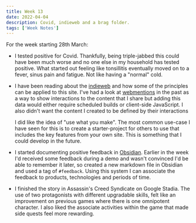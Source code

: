 ```yaml
---
title: Week 13
date: 2022-04-04
description: Covid, indieweb and a brag folder.
tags: ['Week Notes']
---
```


For the week starting 28th March:

- I tested positive for Covid. Thankfully, being triple-jabbed this could have been much worse and no one else in my household has tested positive. What started out feeling like tonsillitis eventually moved on to a fever, sinus pain and fatigue. Not like having a "normal" cold.

- I have been reading about the [indieweb](https://indieweb.org/) and how some of the principles can be applied to this site. I've had a look at [webmentions](https://indieweb.org/Webmention) in the past as a way to show interactions to the content that I share but adding this data would either require scheduled builds or client-side JavaScript. I also didn't want the content I created to be defined by their interactions

  I did like the idea of "use what you make". The most common use-case I have seen for this is to create a starter-project for others to use that includes the key features from your own site. This is something that I could develop in the future.

- I started documenting positive feedback in [Obsidian](https://obsidian.md/). Earlier in the week I'd received some feedback during a demo and wasn't convinced I'd be able to remember it later, so created a new markdown file in Obsidian and used a tag of `#feedback`. Using this system I can associate the feedback to products, technologies and periods of time.

- I finished the story in Assassin's Creed Syndicate on Google Stadia. The use of two protagonists with different upgradable skills, felt like an improvement on previous games where there is one omnipotent character. I also liked the associate activities within the game that made side quests feel more rewarding.
